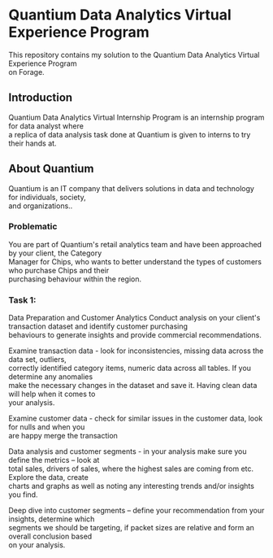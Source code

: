 <h1>Quantium Data Analytics Virtual Experience Program</h1>
This repository contains my solution to the Quantium Data Analytics Virtual Experience Program<br />
on Forage.

<h2>Introduction</h2>
Quantium Data Analytics Virtual Internship Program is an internship program for data analyst where<br />
a replica of data analysis task done at Quantium is given to interns to try their hands at.

<h2>About Quantium</h2>
Quantium is an IT company that delivers solutions in data and technology for individuals, society,<br />
and organizations..

<h3>Problematic</h3>
You are part of Quantium's retail analytics team and have been approached by your client, the Category<br />
Manager for Chips, who wants to better understand the types of customers who purchase Chips and their<br /> 
purchasing behaviour within the region.

<h3>Task 1:</h3> Data Preparation and Customer Analytics
Conduct analysis on your client's transaction dataset and identify customer purchasing<br /> 
behaviours to generate insights and provide commercial recommendations.

Examine transaction data - look for inconsistencies, missing data across the data set, outliers,<br />
correctly identified category items, numeric data across all tables. If you determine any anomalies<br /> 
make the necessary changes in the dataset and save it. Having clean data will help when it comes to<br /> 
your analysis.

Examine customer data - check for similar issues in the customer data, look for nulls and when you<br />
are happy merge the transaction 

Data analysis and customer segments - in your analysis make sure you define the metrics – look at<br />
total sales, drivers of sales, where the highest sales are coming from etc. Explore the data, create<br /> 
charts and graphs as well as noting any interesting trends and/or insights you find.

Deep dive into customer segments – define your recommendation from your insights, determine which<br />
segments we should be targeting, if packet sizes are relative and form an overall conclusion based<br />
on your analysis.
